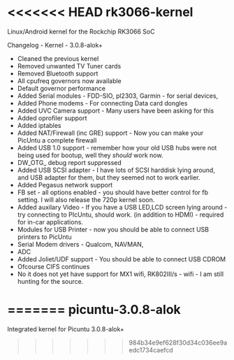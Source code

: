 <<<<<<< HEAD
rk3066-kernel
=============

Linux/Android kernel for the Rockchip RK3066 SoC

Changelog - Kernel - 3.0.8-alok+
- Cleaned the previous kernel
- Removed unwanted TV Tuner cards
- Removed Bluetooth support
- All cpufreq governors now available
- Default governor performance
- Added Serial modules - FDD-SIO, pl2303, Garmin - for serial devices,
- Added Phone modems - For connecting Data card dongles
- Added UVC Camera support - Many users have been asking for this
- Added oprofiler support
- Added iptables
- Added NAT/Firewall (inc GRE) support - Now you can make your PicUntu a complete firewall
- Added USB 1.0 support - remember how your old USB hubs were not being used for bootup, well they _should_ work now.
- DW_OTG_ debug report suppressed
- Added USB SCSI adapter - I have lots of SCSI harddisk lying around, and USB adapter for them, but they seemed not to work earlier.
- Added Pegasus network support
- FB set - all options enabled - you should have better control for fb setting. I will also release the 720p kernel soon.
- Added auxilary Video - If you have a USB LED,LCD screen lying around - try connecting to PIcUntu, should work. (in addition to HDMI) - required for in-car applications.
- Modules for USB Printer - now you should be able to connect USB printers to PicUntu
- Serial Modem drivers - Qualcom, NAVMAN,
- ADC
- Added Joliet/UDF support - You should be able to connect USB CDROM
- Ofcourse CIFS continues
- No it does not yet have support for MX1 wifi, RK802III/s - wifi - I am still hunting for the source.

=======
picuntu-3.0.8-alok
==================

Integrated kernel for Picuntu 3.0.8-alok+ 
>>>>>>> 984b34e9ef628f30d34c036ee9aedc1734caefcd
